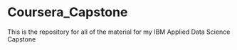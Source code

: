 # Coursera_Capstone
This is the repository for all of the material for my IBM Applied Data Science Capstone
